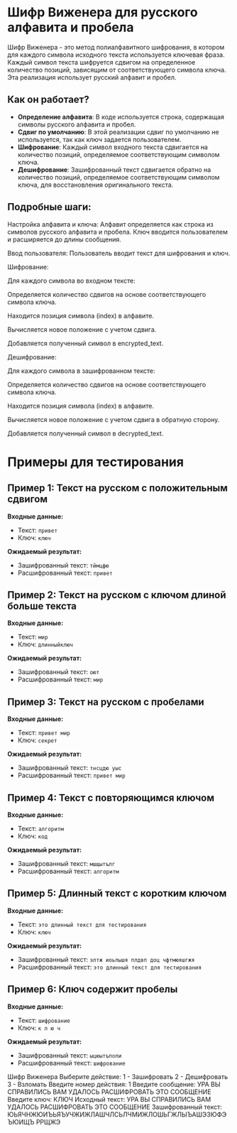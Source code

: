 # Шифр Виженера для русского алфавита и пробела

Шифр Виженера - это метод полиалфавитного шифрования, в котором для каждого символа исходного текста используется ключевая фраза. Каждый символ текста шифруется сдвигом на определенное количество позиций, зависящим от соответствующего символа ключа. Эта реализация использует русский алфавит и пробел.

## Как он работает?

- **Определение алфавита**: В коде используется строка, содержащая символы русского алфавита и пробел.
- **Сдвиг по умолчанию**: В этой реализации сдвиг по умолчанию не используется, так как ключ задается пользователем.
- **Шифрование**: Каждый символ входного текста сдвигается на количество позиций, определяемое соответствующим символом ключа.
- **Дешифрование**: Зашифрованный текст сдвигается обратно на количество позиций, определяемое соответствующим символом ключа, для восстановления оригинального текста.

## Подробные шаги:
Настройка алфавита и ключа: Алфавит определяется как строка из символов русского алфавита и пробела. Ключ вводится пользователем и расширяется до длины сообщения.

Ввод пользователя: Пользователь вводит текст для шифрования и ключ.

Шифрование:

Для каждого символа во входном тексте:

Определяется количество сдвигов на основе соответствующего символа ключа.

Находится позиция символа (index) в алфавите.

Вычисляется новое положение с учетом сдвига.

Добавляется полученный символ в encrypted_text.

Дешифрование:

Для каждого символа в зашифрованном тексте:

Определяется количество сдвигов на основе соответствующего символа ключа.

Находится позиция символа (index) в алфавите.

Вычисляется новое положение с учетом сдвига в обратную сторону.

Добавляется полученный символ в decrypted_text.

# Примеры для тестирования

## Пример 1: Текст на русском с положительным сдвигом

**Входные данные:**
- Текст: `привет`
- Ключ: `ключ`

**Ожидаемый результат:**
- Зашифрованный текст: `тймцфю`
- Расшифрованный текст: `привет`

## Пример 2: Текст на русском с ключом длиной больше текста

**Входные данные:**
- Текст: `мир`
- Ключ: `длинныйключ`

**Ожидаемый результат:**
- Зашифрованный текст: `оют`
- Расшифрованный текст: `мир`

## Пример 3: Текст на русском с пробелами

**Входные данные:**
- Текст: `привет мир`
- Ключ: `секрет`

**Ожидаемый результат:**
- Зашифрованный текст: `тнсцдю уыс`
- Расшифрованный текст: `привет мир`

## Пример 4: Текст с повторяющимся ключом

**Входные данные:**
- Текст: `алгоритм`
- Ключ: `код`

**Ожидаемый результат:**
- Зашифрованный текст: `мшщытълг`
- Расшифрованный текст: `алгоритм`

## Пример 5: Длинный текст с коротким ключом

**Входные данные:**
- Текст: `это длинный текст для тестирования`
- Ключ: `ключ`

**Ожидаемый результат:**
- Зашифрованный текст: `элтж иоьпышя плдвп доц чфтмюяшгжя`
- Расшифрованный текст: `это длинный текст для тестирования`

## Пример 6: Ключ содержит пробелы

**Входные данные:**
- Текст: `шифрование`
- Ключ: `к л ю ч`

**Ожидаемый результат:**
- Зашифрованный текст: `ыцюытъпопи`
- Расшифрованный текст: `шифрование`

Шифр Виженера
Выберите действие:
1 - Зашифровать
2 - Дешифровать
3 - Взломать
Введите номер действия: 1
Введите сообщение: УРА ВЫ СПРАВИЛИСЬ ВАМ УДАЛОСЬ РАСШИФРОВАТЬ ЭТО СООБЩЕНИЕ
Введите ключ: КЛЮЧ
Исходный текст: УРА ВЫ СПРАВИЛИСЬ ВАМ УДАЛОСЬ РАСШИФРОВАТЬ ЭТО СООБЩЕНИЕ
Зашифрованный текст: ЮЬЯЧНЖЮИЪЬЯЪУЧЖИЖЛАШЧЛСЬЛЧМИЖЛОШЬГЖЛЫЪАШЭЗЮФЭЪЮИЩЪ РРЩЖЭ
